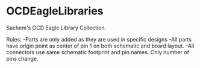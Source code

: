 # OCDEagleLibraries

Sachem's OCD Eagle Library Collection. 

Rules:
-Parts are only added as they are used in specific designs
-All parts have origin point as center of pin 1 on both schematic and board layout.
-All connectors use same schematic footprint and pin names. Only number of pins change.
